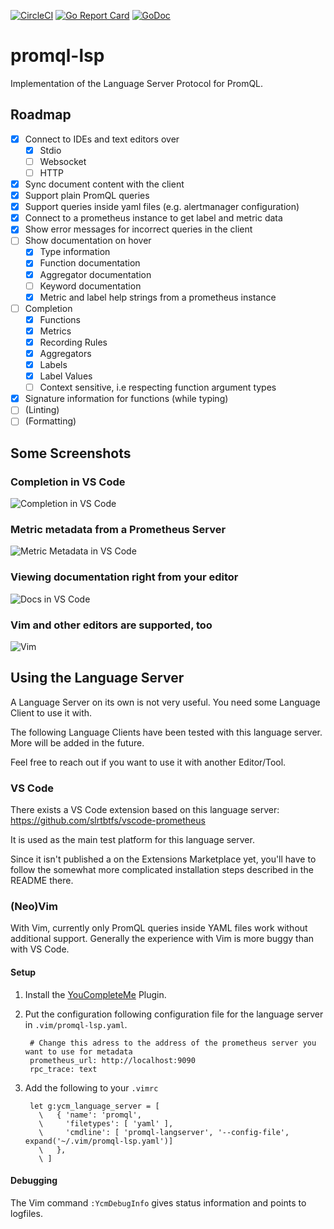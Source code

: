 [![CircleCI](https://circleci.com/gh/prometheus-community/promql-langserver.svg?style=svg)](https://circleci.com/gh/prometheus-community/promql-langserver)
[![Go Report Card](https://goreportcard.com/badge/github.com/prometheus-community/promql-langserver)](https://goreportcard.com/report/github.com/slrtbtfs/promql-lsp)
[![GoDoc](https://godoc.org/github.com/prometheus-community/promql-langserver?status.png)](https://godoc.org/github.com/prometheus-community/promql-langserver)

# promql-lsp

Implementation of the Language Server Protocol for PromQL.

## Roadmap

- [x] Connect to IDEs and text editors over
  - [x] Stdio
  - [ ] Websocket
  - [ ] HTTP
- [x] Sync document content with the client
- [x] Support plain PromQL queries
- [x] Support queries inside yaml files (e.g. alertmanager configuration)
- [x] Connect to a prometheus instance to get label and metric data
- [x] Show error messages for incorrect queries in the client
- [ ] Show documentation on hover
  - [x] Type information
  - [x] Function documentation
  - [x] Aggregator documentation
  - [ ] Keyword documentation
  - [x] Metric and label help strings from a prometheus instance
- [ ] Completion
  - [x] Functions
  - [x] Metrics
  - [x] Recording Rules
  - [x] Aggregators
  - [x] Labels
  - [x] Label Values
  - [ ] Context sensitive, i.e respecting function argument types
- [x] Signature information for functions (while typing)
- [ ] (Linting)
- [ ] (Formatting)

## Some Screenshots

### Completion in VS Code

![Completion in VS Code](https://github.com/prometheus-community/promql-langserver/raw/master/screenshots/vscode_completion.png)

### Metric metadata from a Prometheus Server

![Metric Metadata in VS Code](https://github.com/prometheus-community/promql-langserver/raw/master/screenshots/vscode_hover2.png)

### Viewing documentation right from your editor

![Docs in VS Code](https://github.com/prometheus-community/promql-langserver/raw/master/screenshots/vscode_yaml.png)

### Vim and other editors are supported, too

![Vim](https://github.com/prometheus-community/promql-langserver/raw/master/screenshots/vim.png)

## Using the Language Server

A Language Server on its own is not very useful. You need some Language Client to use it with.

The following Language Clients have been tested with this language server. More will be added in the future. 

Feel free to reach out if you want to use it with another Editor/Tool.

### VS Code

There exists a VS Code extension based on this language server: <https://github.com/slrtbtfs/vscode-prometheus>

It is used as the main test platform for this language server.

Since it isn't published a on the Extensions Marketplace yet, you'll have to follow the somewhat more complicated installation steps described in the README there.

### (Neo)Vim 

With Vim, currently only PromQL queries inside YAML files work without additional support. Generally the experience with Vim is more buggy than with VS Code.

#### Setup

1. Install the [YouCompleteMe](https://github.com/ycm-core/YouCompleteMe) Plugin.
2. Put the configuration following configuration file for the language server in `.vim/promql-lsp.yaml`.

        # Change this adress to the address of the prometheus server you want to use for metadata
        prometheus_url: http://localhost:9090
        rpc_trace: text

3. Add the following to your `.vimrc`

        let g:ycm_language_server = [
          \   { 'name': 'promql',
          \     'filetypes': [ 'yaml' ],
          \     'cmdline': [ 'promql-langserver', '--config-file', expand('~/.vim/promql-lsp.yaml')]
          \   },
          \ ]

#### Debugging

The Vim command `:YcmDebugInfo` gives status information and points to logfiles.
